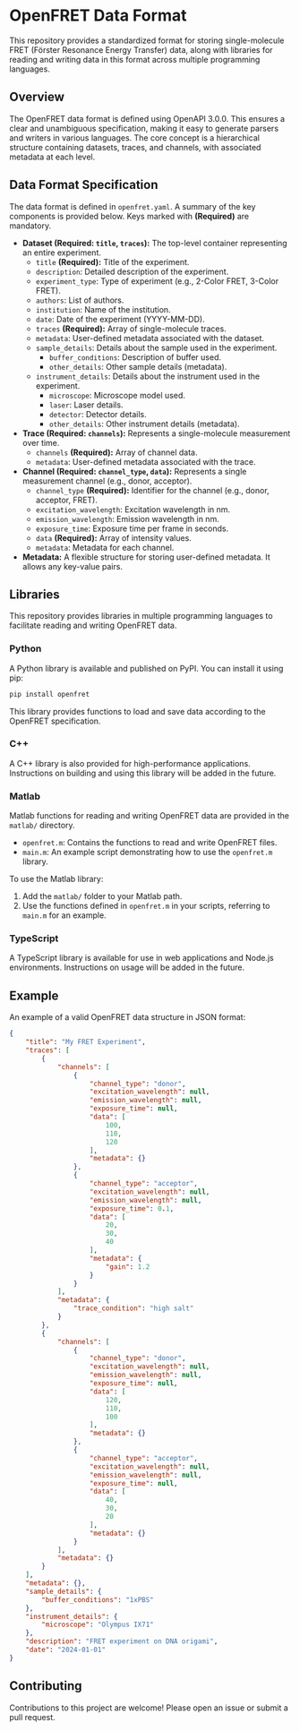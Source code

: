 # OpenFRET Data Format

This repository provides a standardized format for storing single-molecule FRET (Förster Resonance Energy Transfer) data, along with libraries for reading and writing data in this format across multiple programming languages.

## Overview

The OpenFRET data format is defined using OpenAPI 3.0.0. This ensures a clear and unambiguous specification, making it easy to generate parsers and writers in various languages. The core concept is a hierarchical structure containing datasets, traces, and channels, with associated metadata at each level.

## Data Format Specification

The data format is defined in `openfret.yaml`. A summary of the key components is provided below. Keys marked with **(Required)** are mandatory.

*   **Dataset (Required: `title`, `traces`):** The top-level container representing an entire experiment.
    *   `title` **(Required):** Title of the experiment.
    *   `description`: Detailed description of the experiment.
    *   `experiment_type`: Type of experiment (e.g., 2-Color FRET, 3-Color FRET).
    *   `authors`: List of authors.
    *   `institution`: Name of the institution.
    *   `date`: Date of the experiment (YYYY-MM-DD).
    *   `traces` **(Required):** Array of single-molecule traces.
    *   `metadata`: User-defined metadata associated with the dataset.
    * `sample_details`: Details about the sample used in the experiment.
        * `buffer_conditions`: Description of buffer used.
        * `other_details`: Other sample details (metadata).
    * `instrument_details`: Details about the instrument used in the experiment.
        * `microscope`: Microscope model used.
        * `laser`: Laser details.
        * `detector`: Detector details.
        * `other_details`: Other instrument details (metadata).
*   **Trace (Required: `channels`):** Represents a single-molecule measurement over time.
    *   `channels` **(Required):** Array of channel data.
    *   `metadata`: User-defined metadata associated with the trace.
*   **Channel (Required: `channel_type`, `data`):** Represents a single measurement channel (e.g., donor, acceptor).
    *   `channel_type` **(Required):** Identifier for the channel (e.g., donor, acceptor, FRET).
    *   `excitation_wavelength`: Excitation wavelength in nm.
    *   `emission_wavelength`: Emission wavelength in nm.
    *   `exposure_time`: Exposure time per frame in seconds.
    *   `data` **(Required):** Array of intensity values.
    * `metadata`: Metadata for each channel.
*   **Metadata:** A flexible structure for storing user-defined metadata. It allows any key-value pairs.

## Libraries

This repository provides libraries in multiple programming languages to facilitate reading and writing OpenFRET data.

### Python

A Python library is available and published on PyPI. You can install it using pip:

```bash
pip install openfret
```

This library provides functions to load and save data according to the OpenFRET specification.

### C++

A C++ library is also provided for high-performance applications. Instructions on building and using this library will be added in the future.

### Matlab

Matlab functions for reading and writing OpenFRET data are provided in the `matlab/` directory.

*   `openfret.m`: Contains the functions to read and write OpenFRET files.
*   `main.m`: An example script demonstrating how to use the `openfret.m` library.

To use the Matlab library:

1.  Add the `matlab/` folder to your Matlab path.
2.  Use the functions defined in `openfret.m` in your scripts, referring to `main.m` for an example.

### TypeScript

A TypeScript library is available for use in web applications and Node.js environments. Instructions on usage will be added in the future.

## Example

An example of a valid OpenFRET data structure in JSON format:

```json
{
    "title": "My FRET Experiment",
    "traces": [
        {
            "channels": [
                {
                    "channel_type": "donor",
                    "excitation_wavelength": null,
                    "emission_wavelength": null,
                    "exposure_time": null,
                    "data": [
                        100,
                        110,
                        120
                    ],
                    "metadata": {}
                },
                {
                    "channel_type": "acceptor",
                    "excitation_wavelength": null,
                    "emission_wavelength": null,
                    "exposure_time": 0.1,
                    "data": [
                        20,
                        30,
                        40
                    ],
                    "metadata": {
                        "gain": 1.2
                    }
                }
            ],
            "metadata": {
                "trace_condition": "high salt"
            }
        },
        {
            "channels": [
                {
                    "channel_type": "donor",
                    "excitation_wavelength": null,
                    "emission_wavelength": null,
                    "exposure_time": null,
                    "data": [
                        120,
                        110,
                        100
                    ],
                    "metadata": {}
                },
                {
                    "channel_type": "acceptor",
                    "excitation_wavelength": null,
                    "emission_wavelength": null,
                    "exposure_time": null,
                    "data": [
                        40,
                        30,
                        20
                    ],
                    "metadata": {}
                }
            ],
            "metadata": {}
        }
    ],
    "metadata": {},
    "sample_details": {
        "buffer_conditions": "1xPBS"
    },
    "instrument_details": {
        "microscope": "Olympus IX71"
    },
    "description": "FRET experiment on DNA origami",
    "date": "2024-01-01"
}
```

## Contributing

Contributions to this project are welcome! Please open an issue or submit a pull request.

